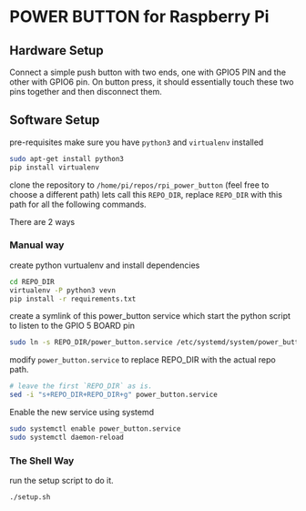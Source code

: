 # POWER BUTTON for Raspberry Pi

## Hardware Setup

Connect a simple push button with two ends, one with GPIO5 PIN and the other with GPIO6 pin.
On button press, it should essentially touch these two pins together and then disconnect them.


## Software Setup

pre-requisites
make sure you have `python3` and `virtualenv` installed
```bash
sudo apt-get install python3
pip install virtualenv
```

clone the repository to `/home/pi/repos/rpi_power_button` (feel free to choose a different path) lets call this `REPO_DIR`,
replace `REPO_DIR` with this path for all the following commands.

There are 2 ways

### Manual way

create python vurtualenv and install dependencies
```bash
cd REPO_DIR
virtualenv -P python3 vevn
pip install -r requirements.txt
```

create a symlink of this power_button service which start the python script to listen to the GPIO 5 BOARD pin
```bash
sudo ln -s REPO_DIR/power_button.service /etc/systemd/system/power_button.service
```

modify `power_button.service` to replace REPO_DIR with the actual repo path.
```bash
# leave the first `REPO_DIR` as is.
sed -i "s+REPO_DIR+REPO_DIR+g" power_button.service
```

Enable the new service using systemd
```bash
sudo systemctl enable power_button.service
sudo systemctl daemon-reload
```

### The Shell Way

run the setup script to do it.
```bash
./setup.sh
```


